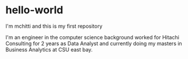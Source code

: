 # hello-world
I'm mchitti and this is my first repository

I'm an engineer in the computer science background worked for Hitachi Consulting for 2 years as Data Analyst and currently doing my masters in Business Analytics at CSU east bay.
